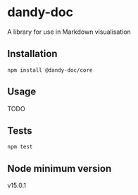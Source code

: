 # dandy-doc

A library for use in Markdown visualisation


## Installation

  `npm install @dandy-doc/core`

## Usage

 TODO


## Tests

  `npm test`

## Node minimum version

v15.0.1
